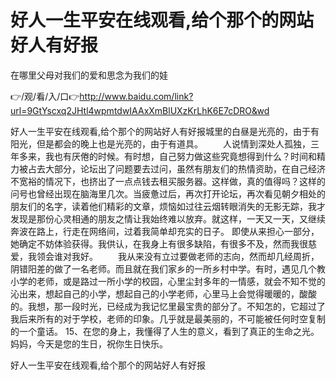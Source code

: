 # 好人一生平安在线观看,给个那个的网站好人有好报
在哪里父母对我们的爱和思念为我们的娃

👉/观/看/入/口👉http://www.baidu.com/link?url=9GtYscxq2JHtl4wpmtdwIAAxXmBlUXzKrLhK6E7cDRO&wd

好人一生平安在线观看,给个那个的网站好人有好报城里的白昼是光亮的，由于有阳光，但是都会的晚上也是光亮的，由于有道具。
　　人说情到深处人孤独，三年多来，我也有厌倦的时候。有时想，自己努力做这些究竟想得到什么？时间和精力被占去大部分，论坛出了问题要去过问，虽然有朋友们的热情资助，在自己经济不宽裕的情况下，也挤出了一点点钱去租买服务器。这样做，真的值得吗？这样的问号也曾经出现在脑海里几次。当疲惫过后，再次打开论坛，再次看见朝夕相处的朋友们的名字，读着他们精彩的文章，烦恼如过往云烟转眼消失的无影无踪，我才发现是那份心灵相通的朋友之情让我始终难以放弃。就这样，一天又一天，又继续奔波在路上，行走在网络间，过着我简单却充实的日子。
即使从来担心一部分，她确定不妨体验获得。我供认，在我身上有很多缺陷，有很多不及，然而我很慈爱，我领会谁对我好。
　　我从来没有立过要做老师的志向，然而却几经周折，阴错阳差的做了一名老师。而且就在我们家乡的一所乡村中学。有时，遇见几个教小学的老师，或是路过一所小学的校园，心里尘封多年的一情感，就会不知不觉的沁出来，想起自己的小学，想起自己的小学老师，心里马上会觉得暖暖的，酸酸的。我想，那一段时光，已经成为我记忆里最宝贵的部分了。不知怎的，它超过了我后来所有的对于学校，老师的印象。几乎就是最美丽的，不可能被任何时空复制的一个童话。
	15、在您的身上，我懂得了人生的意义，看到了真正的生命之光。妈妈，今天是您的生日，祝你生日快乐。

好人一生平安在线观看,给个那个的网站好人有好报
